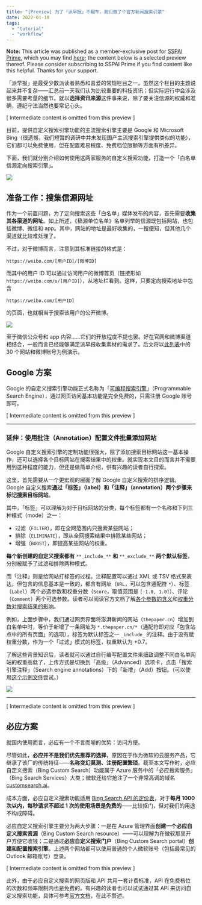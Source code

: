 ```yaml
---
title: "[Preview] 为了「派早报」不翻车，我们做了个官方新闻搜索引擎"
date: 2022-01-18
tags:
  - "tutorial"
  - "workflow"
---
```


**Note:** This article was published as a member-exclusive post for [SSPAI Prime](https://sspai.com/prime), which you may find [here](https://sspai.com/prime/story/whitelisted-news-custom-search); the content below is a selected preview thereof. Please consider subscribing to SSPAI Prime if you find content like this helpful. Thanks for your support.

「派早报」是最受少数派读者熟悉和喜爱的常规栏目之一。虽然这个栏目的主题说起来并不复杂——汇总前一天我们认为比较重要的科技资讯；但实际运行中会涉及很多需要考量的细节。就以**选择资讯来源**这件事来说，除了要关注信源的权威和准确，遵纪守法当然也要常记心头。

[ Intermediate content is omitted from this preview ]

目前，提供自定义搜索引擎功能的主流搜索引擎主要是 Google 和 Microsoft Bing（很遗憾，我们短暂的调研中并未发现国产主流搜索引擎提供类似的功能），它们都可以免费使用，但在配置难易程度、免费档位限额等方面有所差异。

下面，我们就分别介绍如何使用这两家服务的自定义搜索功能，打造一个「白名单信源定向搜索引擎」。

![](https://cdn.sspai.com/2022/01/17/afcd4c45b23ddaf681dab55c0ec9789e.png?imageView2/2/w/1120/q/40/interlace/1/ignore-error/1)

## **准备工作：搜集信源网址**

作为一个前置问题，为了定向搜索这些「白名单」媒体发布的内容，首先需要**收集其各渠道的网址**。如上所述，《稿源单位名单》名单列举的信源既包括网站，也包括微博、微信和 app。其中，网站的地址是最好收集的，一搜便知，但其他几个渠道就比较难处理了。

不过，对于微博而言，注意到其标准链接的格式是：

```
https://weibo.com/[用户ID]/[微博ID]
```

而其中的用户 ID 可以通过访问用户的微博首页（链接形如 `https://weibo.com/u/[用户ID]`），从地址栏看到。这样，只要定向搜索地址中包含

```
https://weibo.com/[用户ID]
```

的页面，也就相当于搜索该用户的公开微博。

![](https://cdn.sspai.com/2022/01/17/afd4c59534a73d9806f0abe2f33219f9.png?imageView2/2/w/1120/q/40/interlace/1/ignore-error/1)

至于微信公众号和 app 内容……它们的开放程度不提也罢。好在官网和微博渠道相结合，一般而言已经能够满足派早报收集素材的需求了。后文将以[此列表](https://gist.github.com/firexcy/e146daf07db98f06c74d106edcd12a7a#file-white-txt)中的 30 个网站和微博账号为例演示。

## **Google 方案**

Google 的自定义搜索引擎功能正式名称为「[可编程搜索引擎](https://developers.google.com/custom-search/docs/overview)」（Programmable Search Engine），通过网页访问基本功能是完全免费的，只需注册 Google 账号即可。

[ Intermediate content is omitted from this preview ]

---

### **延伸：使用批注（Annotation）配置文件批量添加网站**

Google 自定义搜索引擎的定制功能很强大，除了添加搜索目标网站这一基本操作，还可以选择各个目标网站在搜索结果中的权重。就实现本文目的而言并不需要用到这种程度的能力，但还是做简单介绍，供有兴趣的读者自行探索。

这里，首先需要从一个更宏观的层面了解 Google 自定义搜索的排序逻辑。Google 自定义搜索**通过「标签」（label）和「注释」（annotation）两个步骤来标记搜索目标网站**。

其中，「标签」可以理解为对于目标网站的分类，每个标签都有一个名称和下列三种模式（mode）之一：

- 过滤（`FILTER`），即在全网范围内只搜索某些网站；
- 排除（`ELIMINATE`），即从全网搜索结果中排除某些网站；
- 增强（`BOOST`），即提高某些网站的权重。

**每个新创建的自定义搜索都有** `**_include_**` **和** `**_exclude_**` **两个默认标签**，分别被赋予了过滤和排除两种模式。

而「注释」则是给网站打标签的过程。注释配置可以通过 XML 或 TSV 格式来表达，但包含的信息基本是一致的，都含有网址（`URL`，可以包含通配符 `*`）、标签（`Label`）两个必选参数和权重分数（`Score`，取值范围是 `[-1.0, 1.0]`）、评论（`Comment`）两个可选参数。读者可以阅读官方文档了解[各个参数的含义](https://developers.google.com/custom-search/docs/annotations)和[权重分数对搜索结果的影响](https://developers.google.com/custom-search/docs/ranking)。

例如，上面步骤中，我们通过网页界面将澎湃新闻的网站（`thepaper.cn`）增加到白名单中时，等价于新增了一条网址为 `*.thepaper.cn/*`（通配符即对应「包含站点中的所有页面」的选项），标签为默认标签之一 `_include_` 的注释。由于没有赋权重分数，作为一个「过滤」模式的标签，权重默认为 +0.7。

了解这些背景知识后，读者就可以通过自行编写配置文件来细致调整不同白名单网站的权重高低了，上传方式是切换到「高级」（Advanced）选项卡，点击「搜索引擎注释」（Search engine annotations）下的「新增」（Add）按钮。（可以使用[这个示例文件](https://gist.github.com/firexcy/e146daf07db98f06c74d106edcd12a7a#file-white-tsv)尝试。）

![](https://cdn.sspai.com/2022/01/17/def8b4ef2035abbb8dfc96ba8e5fa747.png?imageView2/2/w/1120/q/40/interlace/1/ignore-error/1)

---

[ Intermediate content is omitted from this preview ]

## **必应方案**

就国内使用而言，必应有一个不言而喻的优势：访问方便。

尽管如此，**必应并不是我们优先推荐的选择**，原因在于作为微软的云服务产品，它继承了该厂的传统特征——**名称变幻莫测、注册配置繁琐**。截至本文写作时，必应自定义搜索（Bing Custom Search）功能属于 Azure 服务中的「必应搜索服务」（Bing Search Services）大类；微软还给它抢注了一个非常高调的域名 [customsearch.ai](https://www.customsearch.ai/)。

成本方面，必应自定义搜索功能适用 [Bing Search API 的定价表](https://www.microsoft.com/en-us/bing/apis/pricing)，对于**每月 1000 次以内，每秒请求不超过 1 次的使用场景是免费的**——比较抠门，但对我们的用途不构成障碍。

必应自定义搜索引擎主要分为两大步骤：一是在 Azure 管理界面**创建一个必应自定义搜索资源**（Bing Custom Search resource）——可以理解为在微软那里开户方便它收钱；二是通过**必应自定义搜索门户**（Bing Custom Search portal）**创建和配置搜索引擎**。上述两个网站都可以使用普通的个人微软账号（包括最常见的 Outlook 邮箱账号）登录。

[ Intermediate content is omitted from this preview ]

此外，由于必应自定义搜索的网页版和 API 共用一套计费标准，API 在免费档位的次数和频率限制内也是免费的。有兴趣的读者也可以试试通过其 API 来访问自定义搜索功能，具体可参考[官方文档](https://docs.microsoft.com/en-us/bing/search-apis/bing-web-search/reference/endpoints)，在此不赘述。
